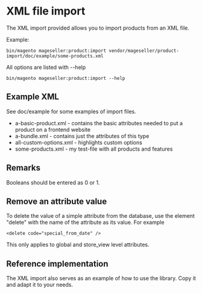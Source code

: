 # XML file import

The XML import provided allows you to import products from an XML file.

Example:

    bin/magento mageseller:product:import vendor/mageseller/product-import/doc/example/some-products.xml

All options are listed with --help

    bin/magento mageseller:product:import --help

## Example XML

See doc/example for some examples of import files.

* a-basic-product.xml - contains the basic attributes needed to put a product on a frontend website
* a-bundle.xml - contains just the attributes of this type
* all-custom-options.xml - highlights custom options
* some-products.xml - my test-file with all products and features

## Remarks

Booleans should be entered as 0 or 1.

## Remove an attribute value

To delete the value of a simple attribute from the database, use the element "delete" with the name of the attribute as its value.
For example

    <delete code="special_from_date" />

This only applies to global and store_view level attributes.

## Reference implementation

The XML import also serves as an example of how to use the library. Copy it and adapt it to your needs.

